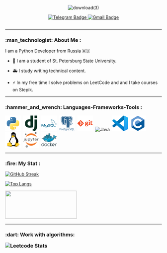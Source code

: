 <div align="center">
  
![download(3)](https://github.com/whitecolorcoder/whitecolorcoder/assets/110350689/d6ec4054-52c7-4df3-87df-8edcbb0fda6e)
</div>

</div> 

<div id="badges" align ="center">
  <a href="https://t.me/vjuhandsleep">
    <img src="https://img.shields.io/badge/Telegram-white?logo=Telegram&logoColor=blue&style=for-the-badge" alt="Telegram Badge"/>
  </a>
  <a href="ovideys@mail.ru">
    <img src="https://img.shields.io/badge/Gmail-white?logo=gmail&logoColor=red&style=for-the-badge" alt="Gmail Badge"/>
  </a>
  <div id="badges">
  <img src="https://komarev.com/ghpvc/?username=whitecolorcoder&style=flat-square&color=blue" alt=""/>
</div>


---


<div align="left">
<h3>
  :man_technologist: About Me :
</h3>

I am a Python Developer from Russia :ru:
  
- :telescope: I am a student of St. Petersburg State University.

- :ambulance: I study writing technical content.

- :zap: In my free time I solve problems on LeetCode and and I take courses on Stepik.
</div> 

---
<div align="left">
<h3>
:hammer_and_wrench: Languages-Frameworks-Tools :
</h3>
<img src="https://raw.githubusercontent.com/devicons/devicon/55609aa5bd817ff167afce0d965585c92040787a/icons/python/python-original.svg" title="Java" alt="Java" width="50" height="50"/>&nbsp;
<img src="https://raw.githubusercontent.com/devicons/devicon/55609aa5bd817ff167afce0d965585c92040787a/icons/django/django-plain.svg" title="Java" alt="Java" width="50" height="50"/>&nbsp;
<img src="https://raw.githubusercontent.com/devicons/devicon/55609aa5bd817ff167afce0d965585c92040787a/icons/mysql/mysql-plain-wordmark.svg" title="Java" alt="Java" width="50" height="50"/>&nbsp;
<img src="https://raw.githubusercontent.com/devicons/devicon/55609aa5bd817ff167afce0d965585c92040787a/icons/postgresql/postgresql-plain-wordmark.svg" title="Java" alt="Java" width="50" height="50"/>&nbsp;
<img src="https://raw.githubusercontent.com/devicons/devicon/55609aa5bd817ff167afce0d965585c92040787a/icons/git/git-plain-wordmark.svg" title="Java" alt="Java" width="50" height="50"/>&nbsp;
<img src="https://user-images.githubusercontent.com/1784648/97818784-c4fc1080-1ca4-11eb-8681-56ec3fa21756.png" title="Java" alt="Java" width="50" height="50"/>&nbsp;
<img src="https://raw.githubusercontent.com/devicons/devicon/55609aa5bd817ff167afce0d965585c92040787a/icons/vscode/vscode-original.svg" title="Java" alt="Java" width="50" height="50"/>&nbsp;
<img src="https://raw.githubusercontent.com/devicons/devicon/55609aa5bd817ff167afce0d965585c92040787a/icons/c/c-original.svg" title="Java" alt="Java" width="50" height="50"/>&nbsp;
<img src="https://raw.githubusercontent.com/devicons/devicon/55609aa5bd817ff167afce0d965585c92040787a/icons/linux/linux-original.svg" title="Java" alt="Java" width="50" height="50"/>&nbsp;
<img src="https://raw.githubusercontent.com/devicons/devicon/55609aa5bd817ff167afce0d965585c92040787a/icons/jupyter/jupyter-original-wordmark.svg" title="Java" alt="Java" width="50" height="50"/>&nbsp;
<img src="https://raw.githubusercontent.com/devicons/devicon/55609aa5bd817ff167afce0d965585c92040787a/icons/docker/docker-original-wordmark.svg" title="Docker" alt="Docker" width="50" height="50"/>&nbsp;
</div>

---

<div align="left">
<h3>
:fire: My Stat :
</h3>
  
[![GitHub Streak](http://github-readme-streak-stats.herokuapp.com?user=whitecolorcoder&theme=shadow-purple&hide_border=true)](https://git.io/streak-stats) 

[![Top Langs](https://github-readme-stats.vercel.app/api/top-langs/?username=whitecolorcoder&layout=compact&theme=vision-friendly-dark)](https://github.com/anuraghazra/github-readme-stats)
</div>

<div align="left">
  <a href="https://stepik.org/users/478867598/profile">    
<img src="https://img.shields.io/badge/stepik-black?logo=&logoColor=white&style=for-the-badge" width="230" height="90"/>
  </a>
</div>

---

<div align="left">
<h3>
:dart: Work with algorithms:


![Leetcode Stats](https://leetcard.jacoblin.cool/rockmate?theme=unicorn)
</h3>
</div>


    
